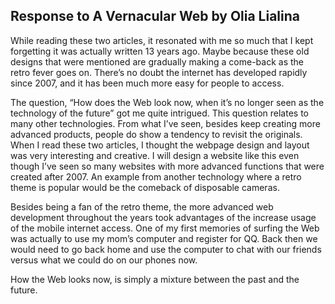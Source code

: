## Response to A Vernacular Web by Olia Lialina

While reading these two articles, it resonated with me so much that I kept forgetting it was actually written 13 years ago. Maybe because these old designs that were mentioned are gradually making a come-back as the retro fever goes on. There’s no doubt the internet has developed rapidly since 2007, and it has been much more easy for people to access.

The question, “How does the Web look now, when it’s no longer seen as the technology of the future” got me quite intrigued. This question relates to many other technologies. From what I’ve seen, besides keep creating more advanced products, people do show a tendency to revisit the originals. When I read these two articles, I thought the webpage design and layout was very interesting and creative. I will design a website like this even though I’ve seen so many websites with more advanced functions that were created after 2007. An example from another technology where a retro theme is popular would be the comeback of disposable cameras.  

Besides being a fan of the retro theme, the more advanced web development throughout the years took advantages of the increase usage of the mobile internet access. One of my first memories of surfing the Web was actually to use my mom’s computer and register for QQ. Back then we would need to go back home and use the computer to chat with our friends versus what we could do on our phones now. 

How the Web looks now, is simply a mixture between the past and the future.
